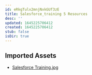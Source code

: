 ```yaml
---
id: eRkgTulx2mnjNxkGUf3zE
title: Salesforce_training 5 Resources
desc: ''
updated: 1645225706412
created: 1645225706412
stub: false
isDir: true
---
```

## Imported Assets
- [Salesforce Training.jpg](/assets/salesforce-training.jpg)

